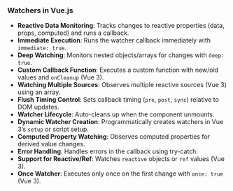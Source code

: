 ### Watchers in Vue.js

- **Reactive Data Monitoring**: Tracks changes to reactive properties (data, props, computed) and runs a callback.
- **Immediate Execution**: Runs the watcher callback immediately with `immediate: true`.
- **Deep Watching**: Monitors nested objects/arrays for changes with `deep: true`.
- **Custom Callback Function**: Executes a custom function with new/old values and `onCleanup` (Vue 3).
- **Watching Multiple Sources**: Observes multiple reactive sources (Vue 3) using an array.
- **Flush Timing Control**: Sets callback timing (`pre`, `post`, `sync`) relative to DOM updates.
- **Watcher Lifecycle**: Auto-cleans up when the component unmounts.
- **Dynamic Watcher Creation**: Programmatically creates watchers in Vue 3’s `setup` or script setup.
- **Computed Property Watching**: Observes computed properties for derived value changes.
- **Error Handling**: Handles errors in the callback using try-catch.
- **Support for Reactive/Ref**: Watches `reactive` objects or `ref` values (Vue 3).
- **Once Watcher**: Executes only once on the first change with `once: true` (Vue 3).